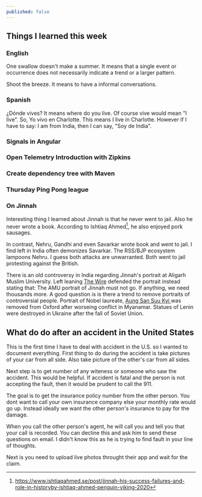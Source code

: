 ```yaml
---
published: false
---
```

## Things I learned this week

### English

One swallow doesn't make a summer. It means that a single event or occurrence does not necessarily indicate a trend or a larger pattern. 

Shoot the breeze. It means to have a informal conversations. 

### Spanish

¿Dónde vives? It means where do you live. Of course vive would mean "I live". So, Yo vivo en Charlotte. This means I live in Charlotte. However if I have to say: I am from India, then I can say, "Soy de India". 

### Signals in Angular

### Open Telemetry Introduction with Zipkins

### Create dependency tree with Maven

### Thursday Ping Pong league

### On Jinnah

Interesting thing I learned about Jinnah is that he never went to jail. Also he never wrote a book. According to Ishtiaq Ahmed[^ham], he also enjoyed pork sausages. 

In contrast, Nehru, Gandhi and even Savarkar wrote book and went to jail. I find left in India often demonizes Savarkar. The RSS/BJP ecosystem lampoons Nehru. I guess both attacks are unwarranted. Both went to jail protesting against the British. 

There is an old controversy in India regarding Jinnah's portrait at Aligarh Muslim University. Left leaning [The Wire](https://thewire.in/history/aligarh-muslim-university-jinnah-portrait) defended the portrait instead stating that: The AMU portrait of Jinnah must not go. If anything, we need thousands more. A good question is is there a trend to remove portraits of controversial people. Portrait of Nobel laureate, [Aung San Suu Kyi ](https://www.theguardian.com/world/2017/sep/29/oxford-college-removes-painting-of-aung-san-suu-kyi-from-display) was removed from Oxford after worseing conflict in Myanamar. Statues of Lenin were destroyed in Ukraine after the fall of Soviet Union.

## What do do after an accident in the United States

This is the first time I have to deal with accident in the U.S. so I wanted to document everything. First thing to do during the accident is take pictures of your car from all side. Also take picture of the other's car from all sides. 

Next step is to get number of any witeness or someone who saw the accident. This would be helpful. If accident is fatal and the person is not accepting the fault, then it would be prudent to call the 911. 

The goal is to get the insurance policy number from the other person. You dont want to call your own insurance company else your monthly rate would go up. Instead ideally we want the other person's insurance to pay for the damage. 

When you call the other person's agent, he will call you and tell you that your call is recorded. You can decline this and ask him to send these questions on email. I didn't know this as he is trying to find fault in your line of thoughts.

Next is you need to upload live photos throught their app and wait for the claim.


[^ham]: https://www.ishtiaqahmed.se/post/jinnah-his-success-failures-and-role-in-historyby-ishtiaq-ahmed-penguin-viking-2020
